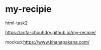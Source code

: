 # my-recipie
html-task2

 https://arifa-chouhdry.github.io/my-recipie/

mockup:https://www.khanapakana.com/
